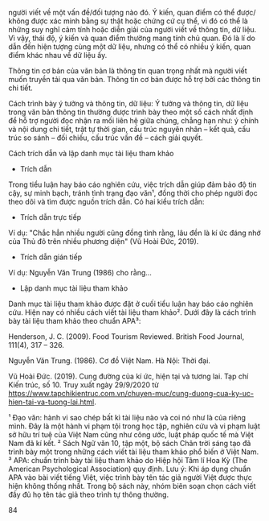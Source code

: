 người viết về một vấn đề/đối tượng nào đó. Ý kiến, quan điểm có thể được/ không được xác minh bằng sự thật hoặc chứng cứ cụ thể, vì đó có thể là những suy nghĩ cảm tính hoặc diễn giải của người viết về thông tin, dữ liệu. Vì vậy, thái độ, ý kiến và quan điểm thường mang tính chủ quan. Đó là lí do dẫn đến hiện tượng cùng một dữ liệu, nhưng có thể có nhiều ý kiến, quan điểm khác nhau về dữ liệu ấy.

Thông tin cơ bản của văn bản là thông tin quan trọng nhất mà người viết muốn truyền tải qua văn bản. Thông tin cơ bản được hỗ trợ bởi các thông tin chi tiết.

Cách trình bày ý tưởng và thông tin, dữ liệu: Ý tưởng và thông tin, dữ liệu trong văn bản thông tin thường được trình bày theo một số cách nhất định để hỗ trợ người đọc nhận ra mối liên hệ giữa chúng, chẳng hạn như: ý chính và nội dung chi tiết, trật tự thời gian, cấu trúc nguyên nhân – kết quả, cấu trúc so sánh – đối chiếu, cấu trúc vấn đề – cách giải quyết.

Cách trích dẫn và lập danh mục tài liệu tham khảo

- Trích dẫn

Trong tiểu luận hay báo cáo nghiên cứu, việc trích dẫn giúp đảm bảo độ tin cậy, sự minh bạch, tránh tình trạng đạo văn¹, đồng thời cho phép người đọc theo dõi và tìm được nguồn trích dẫn. Có hai kiểu trích dẫn:

+ Trích dẫn trực tiếp

Ví dụ: "Chắc hẳn nhiều người cũng đồng tình rằng, lâu đền là kí ức đáng nhớ của Thủ đô trên nhiều phương diện" (Vũ Hoài Đức, 2019).

+ Trích dẫn gián tiếp

Ví dụ: Nguyễn Văn Trung (1986) cho rằng...

- Lập danh mục tài liệu tham khảo

Danh mục tài liệu tham khảo được đặt ở cuối tiểu luận hay báo cáo nghiên cứu. Hiện nay có nhiều cách viết tài liệu tham khảo². Dưới đây là cách trình bày tài liệu tham khảo theo chuẩn APA³:

Henderson, J. C. (2009). Food Tourism Reviewed. British Food Journal, 111(4), 317 – 326.

Nguyễn Văn Trung. (1986). Cơ đồ Việt Nam. Hà Nội: Thời đại.

Vũ Hoài Đức. (2019). Cung đường của kí ức, hiện tại và tương lai. Tạp chí Kiến trúc, số 10. Truy xuất ngày 29/9/2020 từ https://www.tapchikientruc.com.vn/chuyen-muc/cung-duong-cua-ky-uc-hien-tai-va-tuong-lai.html.

¹ Đạo văn: hành vi sao chép bất kì tài liệu nào và coi nó như là của riêng mình. Đây là một hành vi phạm tội trong học tập, nghiên cứu và vi phạm luật sở hữu trí tuệ của Việt Nam cũng như công ước, luật pháp quốc tế mà Việt Nam đã kí kết.
² Sách Ngữ văn 10, tập một, bộ sách Chân trời sáng tạo đã trình bày một trong những cách viết tài liệu tham khảo phổ biến ở Việt Nam.
³ APA: chuẩn trình bày tài liệu tham khảo do Hiệp hội Tâm lí Hoa Kỳ (The American Psychological Association) quy định. Lưu ý: Khi áp dụng chuẩn APA vào bài viết tiếng Việt, việc trình bày tên tác giả người Việt được thực hiện không thống nhất. Trong bộ sách này, nhóm biên soạn chọn cách viết đầy đủ họ tên tác giả theo trình tự thông thường.

84